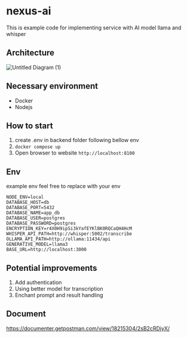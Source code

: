 # nexus-ai
This is example code for implementing service with AI model llama and whisper

## Architecture
![Untitled Diagram (1)](https://github.com/user-attachments/assets/e5b9ed5e-d7e6-41ec-b0c9-1f1b3e2f4cea)

## Necessary environment
- Docker 
- Nodejs

## How to start
1. create .env in backend folder following bellow env
1. `docker compose up`
2. Open browser to website `http://localhost:8100`

## Env
example env feel free to replace with your env
```
NODE_ENV=local
DATABASE_HOST=db
DATABASE_PORT=5432
DATABASE_NAME=app_db
DATABASE_USER=postgres
DATABASE_PASSWORD=postgres
ENCRYPTION_KEY=r4X0H9ipSi3kYafEYKlBK0RQCaQH4HcM
WHISPER_API_PATH=http://whisper:5002/transcribe
OLLAMA_API_PATH=http://ollama:11434/api
GENERATIVE_MODEL=llama3
BASE_URL=http://localhost:3000
```

## Potential improvements
1. Add authentication
2. Using better model for transcription
3. Enchant prompt and result handling

## Document
https://documenter.getpostman.com/view/18215304/2sB2cRDjyX/


